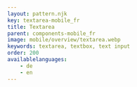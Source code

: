 ```yaml
---
layout: pattern.njk
key: textarea-mobile_fr
title: Textarea
parent: components-mobile_fr
image: mobile/overview/textarea.webp
keywords: textarea, textbox, text input
order: 200
availablelanguages: 
    - de
    - en
---
```


